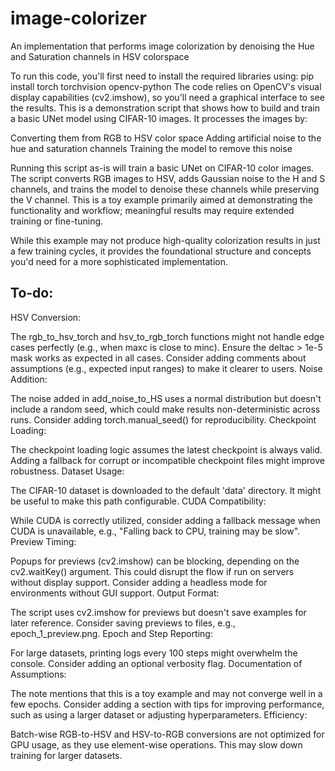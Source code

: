 # image-colorizer
An implementation that performs image colorization by denoising the Hue and Saturation channels in HSV colorspace


To run this code, you'll first need to install the required libraries using: pip install torch torchvision opencv-python
The code relies on OpenCV's visual display capabilities (cv2.imshow), so you'll need a graphical interface to see the results.
This is a demonstration script that shows how to build and train a basic UNet model using CIFAR-10 images. It processes the images by:

Converting them from RGB to HSV color space
Adding artificial noise to the hue and saturation channels
Training the model to remove this noise

Running this script as-is will train a basic UNet on CIFAR-10 color images. The script converts RGB images to HSV, adds Gaussian noise to the H and S channels, and trains the model to denoise these channels while preserving the V channel. This is a toy example primarily aimed at demonstrating the functionality and workflow; meaningful results may require extended training or fine-tuning.

While this example may not produce high-quality colorization results in just a few training cycles, it provides the foundational structure and concepts you'd need for a more sophisticated implementation.

## To-do:

HSV Conversion:

The rgb_to_hsv_torch and hsv_to_rgb_torch functions might not handle edge cases perfectly (e.g., when maxc is close to minc). Ensure the deltac > 1e-5 mask works as expected in all cases.
Consider adding comments about assumptions (e.g., expected input ranges) to make it clearer to users.
Noise Addition:

The noise added in add_noise_to_HS uses a normal distribution but doesn't include a random seed, which could make results non-deterministic across runs. Consider adding torch.manual_seed() for reproducibility.
Checkpoint Loading:

The checkpoint loading logic assumes the latest checkpoint is always valid. Adding a fallback for corrupt or incompatible checkpoint files might improve robustness.
Dataset Usage:

The CIFAR-10 dataset is downloaded to the default 'data' directory. It might be useful to make this path configurable.
CUDA Compatibility:

While CUDA is correctly utilized, consider adding a fallback message when CUDA is unavailable, e.g., "Falling back to CPU, training may be slow".
Preview Timing:

Popups for previews (cv2.imshow) can be blocking, depending on the cv2.waitKey() argument. This could disrupt the flow if run on servers without display support. Consider adding a headless mode for environments without GUI support.
Output Format:

The script uses cv2.imshow for previews but doesn't save examples for later reference. Consider saving previews to files, e.g., epoch_1_preview.png.
Epoch and Step Reporting:

For large datasets, printing logs every 100 steps might overwhelm the console. Consider adding an optional verbosity flag.
Documentation of Assumptions:

The note mentions that this is a toy example and may not converge well in a few epochs. Consider adding a section with tips for improving performance, such as using a larger dataset or adjusting hyperparameters.
Efficiency:

Batch-wise RGB-to-HSV and HSV-to-RGB conversions are not optimized for GPU usage, as they use element-wise operations. This may slow down training for larger datasets.
